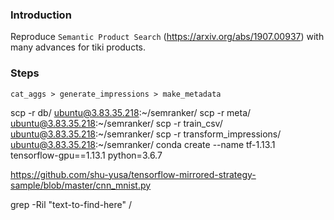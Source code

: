 ### Introduction
Reproduce `Semantic Product Search` (https://arxiv.org/abs/1907.00937) with many advances for tiki products.

### Steps
`cat_aggs > generate_impressions > make_metadata`


scp -r db/ ubuntu@3.83.35.218:~/semranker/
scp -r meta/  ubuntu@3.83.35.218:~/semranker/
scp -r train_csv/  ubuntu@3.83.35.218:~/semranker/
scp -r transform_impressions/  ubuntu@3.83.35.218:~/semranker/
conda create --name tf-1.13.1 tensorflow-gpu==1.13.1 python=3.6.7

https://github.com/shu-yusa/tensorflow-mirrored-strategy-sample/blob/master/cnn_mnist.py

grep -Ril "text-to-find-here" /